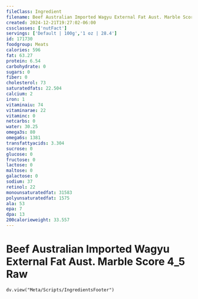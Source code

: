 ```yaml
---
fileClass: Ingredient
filename: Beef Australian Imported Wagyu External Fat Aust. Marble Score 4_5 Raw
created: 2024-12-21T19:27:02-06:00
cssclasses: ['nutFact']
servings: ['Default | 100g','1 oz | 28.4']
id: 171730
foodgroup: Meats
calories: 596
fat: 63.27
protein: 6.54
carbohydrate: 0
sugars: 0
fiber: 0
cholesterol: 73
saturatedfats: 22.504
calcium: 2
iron: 1
vitaminaiu: 74
vitaminarae: 22
vitaminc: 0
netcarbs: 0
water: 30.25
omega3s: 80
omega6s: 1381
transfattyacids: 3.304
sucrose: 0
glucose: 0
fructose: 0
lactose: 0
maltose: 0
galactose: 0
sodium: 37
retinol: 22
monounsaturatedfat: 31583
polyunsaturatedfat: 1575
ala: 53
epa: 7
dpa: 13
200calorieweight: 33.557
---
```


# Beef Australian Imported Wagyu External Fat Aust. Marble Score 4_5 Raw

```dataviewjs
dv.view("Meta/Scripts/IngredientsFooter")
```